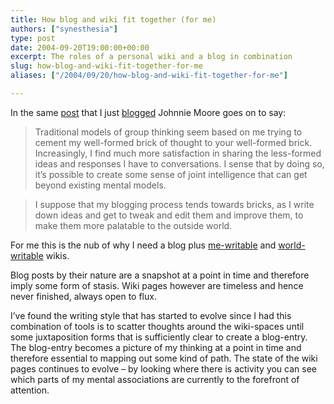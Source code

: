 ```yaml
---
title: How blog and wiki fit together (for me)
authors: ["synesthesia"]
type: post
date: 2004-09-20T19:00:00+00:00
excerpt: The roles of a personal wiki and a blog in combination
slug: how-blog-and-wiki-fit-together-for-me 
aliases: ["/2004/09/20/how-blog-and-wiki-fit-together-for-me"]

---
```

In the same [post][1] that I just [blogged][2] Johnnie Moore goes on to say:

> Traditional models of group thinking seem based on me trying to cement my well-formed brick of thought to your well-formed brick. Increasingly, I find much more satisfaction in sharing the less-formed ideas and responses I have to conversations. I sense that by doing so, it&#8217;s possible to create some sense of joint intelligence that can get beyond existing mental models.
  
> I suppose that my blogging process tends towards bricks, as I write down ideas and get to tweak and edit them and improve them, to make them more palatable to the outside world. 

For me this is the nub of why I need a blog plus [me-writable][3] and [world-writable][4] wikis. 

Blog posts by their nature are a snapshot at a point in time and therefore imply some form of stasis. Wiki pages however are timeless and hence never finished, always open to flux.

I&#8217;ve found the writing style that has started to evolve since I had this combination of tools is to scatter thoughts around the wiki-spaces until some juxtaposition forms that is sufficiently clear to create a blog-entry. The blog-entry becomes a picture of my thinking at a point in time and therefore essential to mapping out some kind of path. The state of the wiki pages continues to evolve &#8211; by looking where there is activity you can see which parts of my mental associations are currently to the forefront of attention.

 [1]: https://www.johnniemoore.com/blog/archives/000467.php
 [2]: https://www.synesthesia.co.uk/blog/archives/2004/09/20/mental-models-and-the-ladder-of-inference/
 [3]: https://www.synesthesia.co.uk/blog/wiki/
 [4]: https://www.synesthesia.co.uk/wiki/